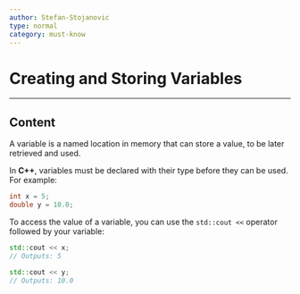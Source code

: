 ```yaml
---
author: Stefan-Stojanovic
type: normal
category: must-know
---
```


# Creating and Storing Variables

---

## Content

A variable is a named location in memory that can store a value, to be later retrieved and used. 

In **C++**, variables must be declared with their type before they can be used. For example:
```cpp
int x = 5;
double y = 10.0;
```

To access the value of a variable, you can use the `std::cout <<` operator followed by your variable:
```cpp
std::cout << x;
// Outputs: 5

std::cout << y;
// Outputs: 10.0
```

